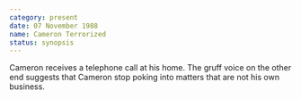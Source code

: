 ```yaml
---
category: present
date: 07 November 1988
name: Cameron Terrorized
status: synopsis
---
```

Cameron receives a telephone call at his home. The gruff voice on the other end suggests that Cameron stop poking into matters that are not his own business.
